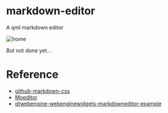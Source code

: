 # markdown-editor
A qml markdown editor

![home](https://raw.githubusercontent.com/CrazyCxl/markdown-editor/master/screenShot/home.png)

But not done yet...

# Reference
- [github-markdown-css](https://github.com/sindresorhus/github-markdown-css)
- [Moeditor](https://github.com/Moeditor/Moeditor)
- [qtwebengine-webenginewidgets-markdowneditor-example](https://doc.qt.io/qt-5.10/qtwebengine-webenginewidgets-markdowneditor-example.html)
